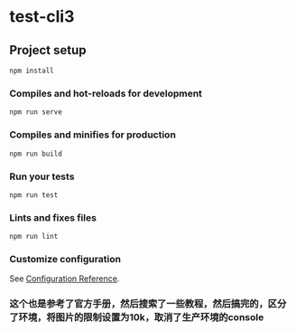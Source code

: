 # test-cli3

## Project setup
```
npm install
```

### Compiles and hot-reloads for development
```
npm run serve
```

### Compiles and minifies for production
```
npm run build
```

### Run your tests
```
npm run test
```

### Lints and fixes files
```
npm run lint
```

### Customize configuration
See [Configuration Reference](https://cli.vuejs.org/config/).

### 这个也是参考了官方手册，然后搜索了一些教程，然后搞完的，区分了环境，将图片的限制设置为10k，取消了生产环境的console
